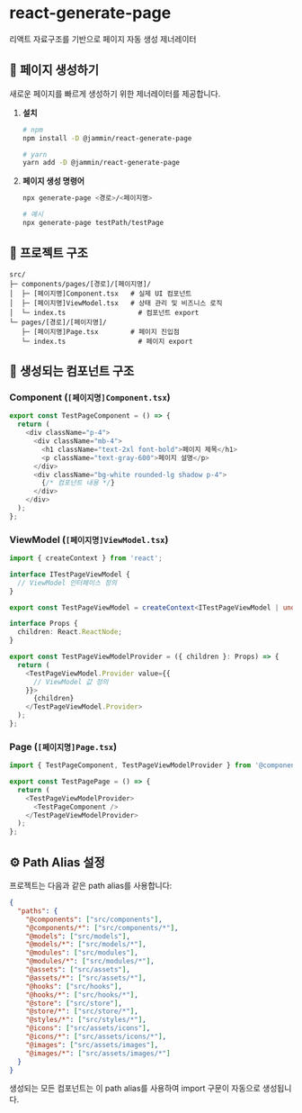 # react-generate-page
리액트 자료구조를 기반으로 페이지 자동 생성 제너레이터

## 🎯 페이지 생성하기

새로운 페이지를 빠르게 생성하기 위한 제너레이터를 제공합니다.

1. **설치**
   ```bash
   # npm
   npm install -D @jammin/react-generate-page
   
   # yarn
   yarn add -D @jammin/react-generate-page
   ```

2. **페이지 생성 명령어**
   ```bash
   npx generate-page <경로>/<페이지명>
   
   # 예시
   npx generate-page testPath/testPage
   ```

## 📁 프로젝트 구조

```
src/
├─ components/pages/[경로]/[페이지명]/
│  ├─ [페이지명]Component.tsx   # 실제 UI 컴포넌트
│  ├─ [페이지명]ViewModel.tsx   # 상태 관리 및 비즈니스 로직
│  └─ index.ts                  # 컴포넌트 export
└─ pages/[경로]/[페이지명]/
   ├─ [페이지명]Page.tsx        # 페이지 진입점
   └─ index.ts                  # 페이지 export
```

## 🎨 생성되는 컴포넌트 구조

### Component (`[페이지명]Component.tsx`)
```typescript
export const TestPageComponent = () => {
  return (
    <div className="p-4">
      <div className="mb-4">
        <h1 className="text-2xl font-bold">페이지 제목</h1>
        <p className="text-gray-600">페이지 설명</p>
      </div>
      <div className="bg-white rounded-lg shadow p-4">
        {/* 컴포넌트 내용 */}
      </div>
    </div>
  );
};
```

### ViewModel (`[페이지명]ViewModel.tsx`)
```typescript
import { createContext } from 'react';

interface ITestPageViewModel {
  // ViewModel 인터페이스 정의
}

export const TestPageViewModel = createContext<ITestPageViewModel | undefined>(undefined);

interface Props {
  children: React.ReactNode;
}

export const TestPageViewModelProvider = ({ children }: Props) => {
  return (
    <TestPageViewModel.Provider value={{
      // ViewModel 값 정의
    }}>
      {children}
    </TestPageViewModel.Provider>
  );
};
```

### Page (`[페이지명]Page.tsx`)
```typescript
import { TestPageComponent, TestPageViewModelProvider } from '@components/pages/testPath/testPage';

export const TestPagePage = () => {
  return (
    <TestPageViewModelProvider>
      <TestPageComponent />
    </TestPageViewModelProvider>
  );
};
```

## ⚙️ Path Alias 설정

프로젝트는 다음과 같은 path alias를 사용합니다:

```json
{
  "paths": {
    "@components": ["src/components"],
    "@components/*": ["src/components/*"],
    "@models": ["src/models"],
    "@models/*": ["src/models/*"],
    "@modules": ["src/modules"],
    "@modules/*": ["src/modules/*"],
    "@assets": ["src/assets"],
    "@assets/*": ["src/assets/*"],
    "@hooks": ["src/hooks"],
    "@hooks/*": ["src/hooks/*"],
    "@store": ["src/store"],
    "@store/*": ["src/store/*"],
    "@styles/*": ["src/styles/*"],
    "@icons": ["src/assets/icons"],
    "@icons/*": ["src/assets/icons/*"],
    "@images": ["src/assets/images"],
    "@images/*": ["src/assets/images/*"]
  }
}
```

생성되는 모든 컴포넌트는 이 path alias를 사용하여 import 구문이 자동으로 생성됩니다.
